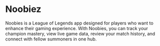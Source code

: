 # Noobiez
Noobies is a League of Legends app designed for players who want to enhance their gaming experience. With Noobies, you can track your champion mastery, view live game data, review your match history, and connect with fellow summoners in one hub.
